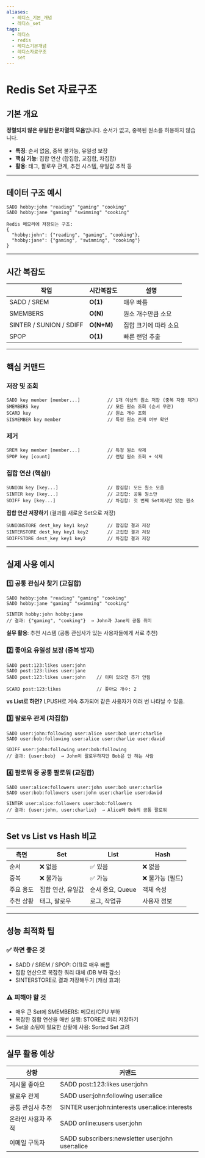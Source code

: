 ```yaml
---
aliases:
  - 레디스_기본_개념
  - 레디스_set
tags:
  - 레디스
  - redis
  - 레디스기본개념
  - 레디스자료구조
  - set
---
```

# Redis Set 자료구조

## 기본 개요

**정렬되지 않은 유일한 문자열의 모음**입니다. 순서가 없고, 중복된 원소를 허용하지 않습니다.

- **특징**: 순서 없음, 중복 불가능, 유일성 보장
- **핵심 기능**: 집합 연산 (합집합, 교집합, 차집합)
- **활용**: 태그, 팔로우 관계, 추천 시스템, 유일값 추적 등

---

## 데이터 구조 예시

```
SADD hobby:john "reading" "gaming" "cooking"
SADD hobby:jane "gaming" "swimming" "cooking"

Redis 메모리에 저장되는 구조:
{
  "hobby:john": {"reading", "gaming", "cooking"},
  "hobby:jane": {"gaming", "swimming", "cooking"}
}
```

---

## 시간 복잡도

|작업|시간복잡도|설명|
|---|---|---|
|SADD / SREM|**O(1)**|매우 빠름|
|SMEMBERS|**O(N)**|원소 개수만큼 소요|
|SINTER / SUNION / SDIFF|**O(N+M)**|집합 크기에 따라 소요|
|SPOP|**O(1)**|빠른 랜덤 추출|

---

## 핵심 커맨드

### 저장 및 조회

```
SADD key member [member...]          // 1개 이상의 원소 저장 (중복 자동 제거)
SMEMBERS key                         // 모든 원소 조회 (순서 무관)
SCARD key                            // 원소 개수 조회
SISMEMBER key member                 // 특정 원소 존재 여부 확인
```

### 제거

```
SREM key member [member...]          // 특정 원소 삭제
SPOP key [count]                     // 랜덤 원소 조회 + 삭제
```

### 집합 연산 (핵심!)

```
SUNION key [key...]                  // 합집합: 모든 원소 모음
SINTER key [key...]                  // 교집합: 공통 원소만
SDIFF key [key...]                   // 차집합: 첫 번째 Set에서만 있는 원소
```

**집합 연산 저장하기** (결과를 새로운 Set으로 저장)

```
SUNIONSTORE dest_key key1 key2       // 합집합 결과 저장
SINTERSTORE dest_key key1 key2       // 교집합 결과 저장
SDIFFSTORE dest_key key1 key2        // 차집합 결과 저장
```

---

## 실제 사용 예시

### 1️⃣ 공통 관심사 찾기 (교집합)

```
SADD hobby:john "reading" "gaming" "cooking"
SADD hobby:jane "gaming" "swimming" "cooking"

SINTER hobby:john hobby:jane
// 결과: {"gaming", "cooking"}  → John과 Jane의 공통 취미
```

**실무 활용**: 추천 시스템 (공통 관심사가 있는 사용자들에게 서로 추천)

### 2️⃣ 좋아요 유일성 보장 (중복 방지)

```
SADD post:123:likes user:john
SADD post:123:likes user:jane
SADD post:123:likes user:john    // 이미 있으면 추가 안됨

SCARD post:123:likes             // 좋아요 개수: 2
```

**vs List로 하면?** LPUSH로 계속 추가되어 같은 사용자가 여러 번 나타날 수 있음.

### 3️⃣ 팔로우 관계 (차집합)

```
SADD user:john:following user:alice user:bob user:charlie
SADD user:bob:following user:alice user:charlie user:david

SDIFF user:john:following user:bob:following
// 결과: {user:bob}  → John이 팔로우하지만 Bob은 안 하는 사람
```

### 4️⃣ 팔로워 중 공통 팔로워 (교집합)

```
SADD user:alice:followers user:john user:bob user:charlie
SADD user:bob:followers user:john user:charlie user:david

SINTER user:alice:followers user:bob:followers
// 결과: {user:john, user:charlie}  → Alice와 Bob의 공통 팔로워
```

---

## Set vs List vs Hash 비교

|측면|Set|List|Hash|
|---|---|---|---|
|순서|❌ 없음|✅ 있음|❌ 없음|
|중복|❌ 불가능|✅ 가능|❌ 불가능 (필드)|
|주요 용도|집합 연산, 유일값|순서 중요, Queue|객체 속성|
|추천 상황|태그, 팔로우|로그, 작업큐|사용자 정보|

---

## 성능 최적화 팁

### ✅ 하면 좋은 것

- SADD / SREM / SPOP: O(1)로 매우 빠름
- 집합 연산으로 복잡한 쿼리 대체 (DB 부하 감소)
- SINTERSTORE로 결과 저장해두기 (캐싱 효과)

### ⚠️ 피해야 할 것

- 매우 큰 Set에 SMEMBERS: 메모리/CPU 부하
- 복잡한 집합 연산을 매번 실행: STORE로 미리 저장하기
- Set을 소팅이 필요한 상황에 사용: Sorted Set 고려

---

## 실무 활용 예상

|상황|커맨드|
|---|---|
|게시물 좋아요|SADD post:123:likes user:john|
|팔로우 관계|SADD user:john:following user:alice|
|공통 관심사 추천|SINTER user:john:interests user:alice:interests|
|온라인 사용자 추적|SADD online:users user:john|
|이메일 구독자|SADD subscribers:newsletter user:john user:alice|
